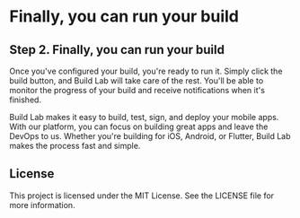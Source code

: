 # Finally, you can run your build

## Step 2. Finally, you can run your build


Once you've configured your build, you're ready to run it. Simply click the build button, and Build Lab will take care of the rest. You'll be able to monitor the progress of your build and receive notifications when it's finished.

Build Lab makes it easy to build, test, sign, and deploy your mobile apps. With our platform, you can focus on building great apps and leave the DevOps to us. Whether you're building for iOS, Android, or Flutter, Build Lab makes the process fast and simple.

## License

This project is licensed under the MIT License. See the LICENSE file for more information.
